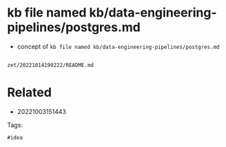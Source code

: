 # kb file named kb/data-engineering-pipelines/postgres.md

- concept of `kb file named kb/data-engineering-pipelines/postgres.md`

```
```

` zet/20221014190222/README.md `

# Related

- 20221003151443

Tags:

    #idea
